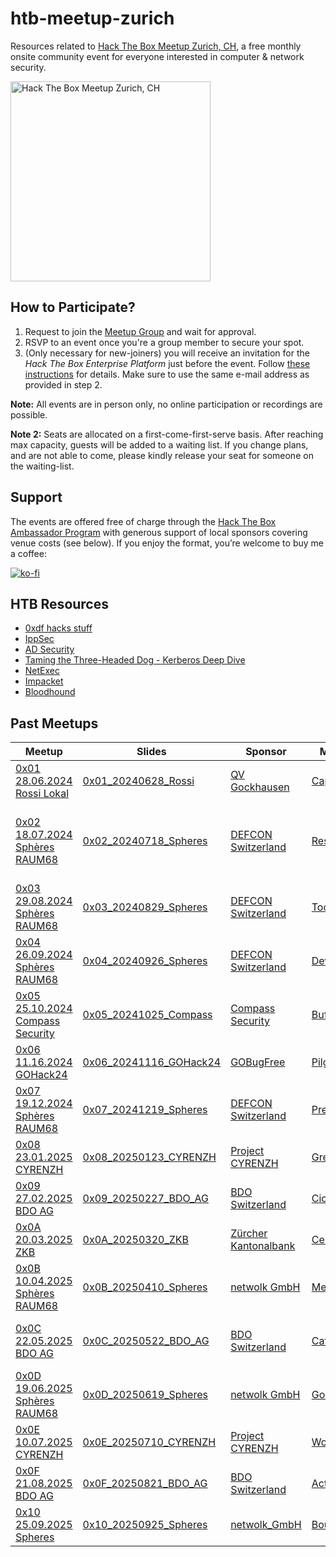 # htb-meetup-zurich
Resources related to [Hack The Box Meetup Zurich, CH](https://www.meetup.com/hack-the-box-meetup-zurich-ch/), a free monthly onsite community event for everyone interested in computer & network security.

<img src="https://secure.meetupstatic.com/photos/event/6/9/0/c/clean_527246892.webp" alt="Hack The Box Meetup Zurich, CH" width="320" />

## How to Participate?
 1. Request to join the [Meetup Group](https://www.meetup.com/hack-the-box-meetup-zurich-ch/join) and wait for approval.
 2. RSVP to an event once you're a group member to secure your spot.
 3. (Only necessary for new-joiners) you will receive an invitation for the *Hack The Box Enterprise Platform* just before the event. Follow [these instructions](https://help.hackthebox.com/en/articles/5594203-enterprise-account-registration-and-access) for details. Make sure to use the same e-mail address as provided in step 2.

**Note:** All events are in person only, no online participation or recordings are possible.

**Note 2:** Seats are allocated on a first-come-first-serve basis. After reaching max capacity, guests will be added to a waiting list. If you change plans, and are not able to come, please kindly release your seat for someone on the waiting-list.  

## Support
The events are offered free of charge through the [Hack The Box Ambassador Program](https://www.hackthebox.com/host-a-meetup) with generous support of local sponsors covering venue costs (see below). If you enjoy the format, you’re welcome to buy me a coffee:

[![ko-fi](https://ko-fi.com/img/githubbutton_sm.svg)](https://ko-fi.com/F1F81F15T3)

## HTB Resources
 * [0xdf hacks stuff](https://0xdf.gitlab.io/tags#hackthebox)
 * [IppSec](https://ippsec.rocks/)
 * [AD Security](https://adsecurity.org)
 * [Taming the Three-Headed Dog - Kerberos Deep Dive](https://www.youtube.com/playlist?list=PLyphfaqpz_mmCmFtVQxAu3jnE4lXPy3lL)
 * [NetExec](https://www.netexec.wiki/)
 * [Impacket](https://github.com/fortra/impacket)
 * [Bloodhound](https://github.com/SpecterOps/BloodHound)

## Past Meetups

| Meetup | Slides | Sponsor | Machine | Topics |
|--------|--------|---------|---------|--------|
| [0x01 28.06.2024 Rossi Lokal](https://www.meetup.com/hack-the-box-meetup-zurich-ch/events/300479286/) | [0x01_20240628_Rossi](0x01_20240628_Rossi/) | [QV Gockhausen](https://www.gockhausen.ch/) |  [Cap](https://www.hackthebox.com/machines/cap) | IDOR, PrivEsc |
| [0x02 18.07.2024 Sphères RAUM68](https://www.meetup.com/hack-the-box-meetup-zurich-ch/events/301894190/) | [0x02_20240718_Spheres](0x02_20240718_Spheres/) | [DEFCON Switzerland](https://www.defcon-switzerland.org/) | [Responder](https://www.hackthebox.com/machines/responder) | LFI, Responder, NetNTLMv2 Cracking, Windows Remoting |
| [0x03 29.08.2024 Sphères RAUM68](https://www.meetup.com/hack-the-box-meetup-zurich-ch/events/301915371/) | [0x03_20240829_Spheres](0x03_20240829_Spheres/) | [DEFCON Switzerland](https://www.defcon-switzerland.org/) | [Toolbox](https://www.hackthebox.com/machines/toolbox) | SQLi, RCE, Docker |
| [0x04 26.09.2024 Sphères RAUM68](https://www.meetup.com/hack-the-box-meetup-zurich-ch/events/301915383/) | [0x04_20240926_Spheres](0x04_20240926_Spheres/) | [DEFCON Switzerland](https://www.defcon-switzerland.org/) | [Devel](https://www.hackthebox.com/machines/devel) | Reverse Shells, Meterpreter, PrivEsc |
| [0x05 25.10.2024 Compass Security](https://www.meetup.com/hack-the-box-meetup-zurich-ch/events/303765232/) | [0x05_20241025_Compass](0x05_20241025_Compass/) | [Compass Security](https://www.compass-security.com) | [Buff](https://www.hackthebox.com/machines/buff) | RCE, Buffer Overflow, PrivEsc |
| [0x06 11.16.2024 GOHack24](https://www.meetup.com/hack-the-box-meetup-zurich-ch/events/303387162/) | [0x06_20241116_GOHack24](0x06_20241116_GOHack24/) | [GOBugFree](https://gobugfree.com/) | [Pilgrimage](https://www.hackthebox.com/machines/pilgrimage) | Web Fuzzing, Source Code Analysis, RCE |
| [0x07 19.12.2024 Sphères RAUM68](https://www.meetup.com/hack-the-box-meetup-zurich-ch/events/303765993/) | [0x07_20241219_Spheres](0x07_20241219_Spheres/) | [DEFCON Switzerland](https://www.defcon-switzerland.org/) | [Precious](https://www.hackthebox.com/machines/precious) | Cmd Injection, Insecure Deserialization |
| [0x08 23.01.2025 CYRENZH](https://www.meetup.com/hack-the-box-meetup-zurich-ch/events/305179152/) | [0x08_20250123_CYRENZH](0x08_20250123_CYRENZH/) | [Project CYRENZH](https://cyrenzh.ch/) | [Greenhorn](https://www.hackthebox.com/machines/greenhorn) | RCE, Depixelization |
| [0x09 27.02.2025 BDO AG](https://www.meetup.com/hack-the-box-meetup-zurich-ch/events/305179178/) | [0x09_20250227_BDO_AG](0x09_20250227_BDO_AG/) | [BDO Switzerland](https://www.bdo.ch) | [Cicada](https://www.hackthebox.com/machines/cicada) | AD Enum, Pwd Spraying, PrivEsc, PtH |
| [0x0A 20.03.2025 ZKB](https://www.meetup.com/hack-the-box-meetup-zurich-ch/events/305179196/) | [0x0A_20250320_ZKB](0x0A_20250320_ZKB/) | [Zürcher Kantonalbank](https://www.zkb.ch/it) | [Certified](https://www.hackthebox.com/machines/certified) | AD Enum, ADCS Abuse |
| [0x0B 10.04.2025 Sphères RAUM68](https://www.meetup.com/hack-the-box-meetup-zurich-ch/events/306667874/) | [0x0B_20250410_Spheres](0x0B_20250410_Spheres/) | [netwolk GmbH](https://www.netwolk.ch/) | [MetaTwo](https://www.hackthebox.com/machines/metatwo) | SQLi, XXE |
| [0x0C 22.05.2025 BDO AG](https://www.meetup.com/hack-the-box-meetup-zurich-ch/events/306667924/) | [0x0C_20250522_BDO_AG](0x0C_20250522_BDO_AG/) | [BDO Switzerland](https://www.bdo.ch) | [Catch](https://www.hackthebox.com/machines/catch) | APK Reversing, Insecure Deserialization, SQLi, SSTI |
| [0x0D 19.06.2025 Sphères RAUM68](https://www.meetup.com/hack-the-box-meetup-zurich-ch/events/306667940/) | [0x0D_20250619_Spheres](0x0D_20250619_Spheres/) | [netwolk GmbH](https://www.netwolk.ch) | [GoodGames](https://www.hackthebox.com/machines/goodgames) | TLS Interception, SQLi, SSTI |
| [0x0E 10.07.2025 CYRENZH](https://www.meetup.com/hack-the-box-meetup-zurich-ch/events/307877847/) | [0x0E_20250710_CYRENZH](0x0E_20250710_CYRENZH/) | [Project CYRENZH](https://cyrenzh.ch) | [Worker](https://www.hackthebox.com/machines/worker) | DevOps Pipeline Abuse |
| [0x0F 21.08.2025 BDO AG](https://www.meetup.com/hack-the-box-meetup-zurich-ch/events/307877873/) | [0x0F_20250821_BDO_AG](0x0F_20250821_BDO_AG/) | [BDO Switzerland](https://www.bdo.ch) | [Active](https://www.hackthebox.com/machines/active) | Group Policy Preferences, Kerberoasting |
| [0x10 25.09.2025 Spheres](https://www.meetup.com/hack-the-box-meetup-zurich-ch/events/307877893/) | [0x10_20250925_Spheres](0x10_20250925_Spheres/) | [netwolk_GmbH](https://www.netwolk.ch) | [Bounty](https://www.hackthebox.com/machines/bounty) | FAT, 8.3 Filenames, IIS |
